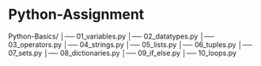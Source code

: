 # Python-Assignment
Python-Basics/
│── 01_variables.py
│── 02_datatypes.py
│── 03_operators.py
│── 04_strings.py
│── 05_lists.py
│── 06_tuples.py
│── 07_sets.py
│── 08_dictionaries.py
│── 09_if_else.py
│── 10_loops.py
